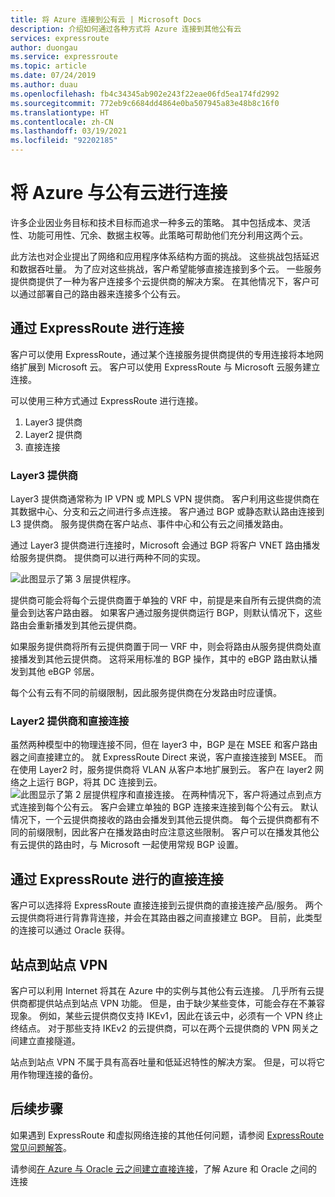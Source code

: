 ```yaml
---
title: 将 Azure 连接到公有云 | Microsoft Docs
description: 介绍如何通过各种方式将 Azure 连接到其他公有云
services: expressroute
author: duongau
ms.service: expressroute
ms.topic: article
ms.date: 07/24/2019
ms.author: duau
ms.openlocfilehash: fb4c34345ab902e243f22eae06fd5ea174fd2992
ms.sourcegitcommit: 772eb9c6684dd4864e0ba507945a83e48b8c16f0
ms.translationtype: HT
ms.contentlocale: zh-CN
ms.lasthandoff: 03/19/2021
ms.locfileid: "92202185"
---
```

# <a name="connecting-azure-with-public-clouds"></a>将 Azure 与公有云进行连接

许多企业因业务目标和技术目标而追求一种多云的策略。 其中包括成本、灵活性、功能可用性、冗余、数据主权等。此策略可帮助他们充分利用这两个云。 

此方法也对企业提出了网络和应用程序体系结构方面的挑战。 这些挑战包括延迟和数据吞吐量。 为了应对这些挑战，客户希望能够直接连接到多个云。 一些服务提供商提供了一种为客户连接多个云提供商的解决方案。 在其他情况下，客户可以通过部署自己的路由器来连接多个公有云。
## <a name="connectivity-via-expressroute"></a>通过 ExpressRoute 进行连接
客户可以使用 ExpressRoute，通过某个连接服务提供商提供的专用连接将本地网络扩展到 Microsoft 云。 客户可以使用 ExpressRoute 与 Microsoft 云服务建立连接。

可以使用三种方式通过 ExpressRoute 进行连接。

1. Layer3 提供商
2. Layer2 提供商
3. 直接连接

### <a name="layer3-provider"></a>Layer3 提供商

Layer3 提供商通常称为 IP VPN 或 MPLS VPN 提供商。 客户利用这些提供商在其数据中心、分支和云之间进行多点连接。 客户通过 BGP 或静态默认路由连接到 L3 提供商。 服务提供商在客户站点、事件中心和公有云之间播发路由。 
 
通过 Layer3 提供商进行连接时，Microsoft 会通过 BGP 将客户 VNET 路由播发给服务提供商。 提供商可以进行两种不同的实现。

![此图显示了第 3 层提供程序。](media/expressroute-connect-azure-to-public-cloud/azure-to-public-clouds-l3.png)

提供商可能会将每个云提供商置于单独的 VRF 中，前提是来自所有云提供商的流量会到达客户路由器。 如果客户通过服务提供商运行 BGP，则默认情况下，这些路由会重新播发到其他云提供商。 

如果服务提供商将所有云提供商置于同一 VRF 中，则会将路由从服务提供商处直接播发到其他云提供商。 这将采用标准的 BGP 操作，其中的 eBGP 路由默认播发到其他 eBGP 邻居。

每个公有云有不同的前缀限制，因此服务提供商在分发路由时应谨慎。

### <a name="layer2-provider-and-direct-connection"></a>Layer2 提供商和直接连接

虽然两种模型中的物理连接不同，但在 layer3 中，BGP 是在 MSEE 和客户路由器之间直接建立的。 就 ExpressRoute Direct 来说，客户直接连接到 MSEE。 而在使用 Layer2 时，服务提供商将 VLAN 从客户本地扩展到云。 客户在 layer2 网络之上运行 BGP，将其 DC 连接到云。
![此图显示了第 2 层提供程序和直接连接。](media/expressroute-connect-azure-to-public-cloud/azure-to-public-clouds-l2.png)
在两种情况下，客户将通过点到点方式连接到每个公有云。 客户会建立单独的 BGP 连接来连接到每个公有云。 默认情况下，一个云提供商接收的路由会播发到其他云提供商。 每个云提供商都有不同的前缀限制，因此客户在播发路由时应注意这些限制。 客户可以在播发其他公有云提供的路由时，与 Microsoft 一起使用常规 BGP 设置。

## <a name="direct-connection-with-expressroute"></a>通过 ExpressRoute 进行的直接连接

客户可以选择将 ExpressRoute 直接连接到云提供商的直接连接产品/服务。 两个云提供商将进行背靠背连接，并会在其路由器之间直接建立 BGP。 目前，此类型的连接可以通过 Oracle 获得。

## <a name="site-to-site-vpn"></a>站点到站点 VPN

客户可以利用 Internet 将其在 Azure 中的实例与其他公有云连接。 几乎所有云提供商都提供站点到站点 VPN 功能。 但是，由于缺少某些变体，可能会存在不兼容现象。 例如，某些云提供商仅支持 IKEv1，因此在该云中，必须有一个 VPN 终止终结点。 对于那些支持 IKEv2 的云提供商，可以在两个云提供商的 VPN 网关之间建立直接隧道。

站点到站点 VPN 不属于具有高吞吐量和低延迟特性的解决方案。 但是，可以将它用作物理连接的备份。

## <a name="next-steps"></a>后续步骤
如果遇到 ExpressRoute 和虚拟网络连接的其他任何问题，请参阅 [ExpressRoute 常见问题解答][ER-FAQ]。

请参阅[在 Azure 与 Oracle 云之间建立直接连接][ER-OCI]，了解 Azure 和 Oracle 之间的连接

<!--Link References-->
[ER-FAQ]: ./expressroute-faqs.md
[ER-OCI]: ../virtual-machines/workloads/oracle/configure-azure-oci-networking.md